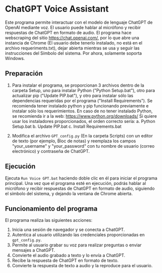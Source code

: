 # ChatGPT Voice Assistant

Este programa permite interactuar con el modelo de lenguaje ChatGPT de OpenAI mediante voz. El usuario puede hablar al micrófono y recibir respuestas de ChatGPT en formato de audio.
El programa hace webscraping del sitio https://chat.openai.com/, por lo que abre una instancia de Chrome (El usuario debe tenerlo instalado, no está en el archivo requeriments.txt), dejar abierta mientras se usa y seguir las instrucciones del Símbolo del sistema.
Por ahora, solamente soporta Windows.

## Preparación

1. Para instalar el programa, se proporcionan 3 archivos dentro de la carpeta Setup, uno para instalar Python ("Python Setup.bat"), otro para actualizar pip ("Update PIP.bat"), y otro para instalar sólo las dependencias requeridas por el programa ("Install Requirements"). 
Se recomienda tener instalado python y pip funcionando previamente e instalar sólo los requerimientos.
En caso de no tener instalado Python, se recomienda ir a la web:
https://www.python.org/downloads/
Si quiere usar los instaladores proporcionados, el orden correcto sería:
a. Python Setup.bat
b. Update PIP.bat
c. Install Requirements.bat


2. Modifica el archivo `GPT_config.py` (En la carpeta Scripts) con un editor de texto (por ejemplo, Bloc de notas) y reemplaza los campos "your_username" y "your_password" con tu nombre de usuario (correo electrónico) y contraseña de ChatGPT.

## Ejecución

Ejecuta `Run Voice GPT.bat` haciendo doble clic en él para iniciar el programa principal. 
Una vez que el programa esté en ejecución, podrás hablar al micrófono y recibir respuestas de ChatGPT en formato de audio, siguiendo el símbolo  del sistema, y dejando la ventana de Chrome abierta.

## Funcionamiento del programa

El programa realiza las siguientes acciones:

1. Inicia una sesión de navegador y se conecta a ChatGPT.
2. Autentica al usuario utilizando las credenciales proporcionadas en `gpt_config.py`.
3. Permite al usuario grabar su voz para realizar preguntas o enviar mensajes a ChatGPT.
4. Convierte el audio grabado a texto y lo envía a ChatGPT.
5. Recibe la respuesta de ChatGPT en formato de texto.
6. Convierte la respuesta de texto a audio y la reproduce para el usuario.
